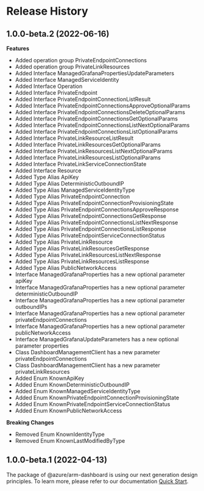 # Release History
    
## 1.0.0-beta.2 (2022-06-16)
    
**Features**

  - Added operation group PrivateEndpointConnections
  - Added operation group PrivateLinkResources
  - Added Interface ManagedGrafanaPropertiesUpdateParameters
  - Added Interface ManagedServiceIdentity
  - Added Interface Operation
  - Added Interface PrivateEndpoint
  - Added Interface PrivateEndpointConnectionListResult
  - Added Interface PrivateEndpointConnectionsApproveOptionalParams
  - Added Interface PrivateEndpointConnectionsDeleteOptionalParams
  - Added Interface PrivateEndpointConnectionsGetOptionalParams
  - Added Interface PrivateEndpointConnectionsListNextOptionalParams
  - Added Interface PrivateEndpointConnectionsListOptionalParams
  - Added Interface PrivateLinkResourceListResult
  - Added Interface PrivateLinkResourcesGetOptionalParams
  - Added Interface PrivateLinkResourcesListNextOptionalParams
  - Added Interface PrivateLinkResourcesListOptionalParams
  - Added Interface PrivateLinkServiceConnectionState
  - Added Interface Resource
  - Added Type Alias ApiKey
  - Added Type Alias DeterministicOutboundIP
  - Added Type Alias ManagedServiceIdentityType
  - Added Type Alias PrivateEndpointConnection
  - Added Type Alias PrivateEndpointConnectionProvisioningState
  - Added Type Alias PrivateEndpointConnectionsApproveResponse
  - Added Type Alias PrivateEndpointConnectionsGetResponse
  - Added Type Alias PrivateEndpointConnectionsListNextResponse
  - Added Type Alias PrivateEndpointConnectionsListResponse
  - Added Type Alias PrivateEndpointServiceConnectionStatus
  - Added Type Alias PrivateLinkResource
  - Added Type Alias PrivateLinkResourcesGetResponse
  - Added Type Alias PrivateLinkResourcesListNextResponse
  - Added Type Alias PrivateLinkResourcesListResponse
  - Added Type Alias PublicNetworkAccess
  - Interface ManagedGrafanaProperties has a new optional parameter apiKey
  - Interface ManagedGrafanaProperties has a new optional parameter deterministicOutboundIP
  - Interface ManagedGrafanaProperties has a new optional parameter outboundIPs
  - Interface ManagedGrafanaProperties has a new optional parameter privateEndpointConnections
  - Interface ManagedGrafanaProperties has a new optional parameter publicNetworkAccess
  - Interface ManagedGrafanaUpdateParameters has a new optional parameter properties
  - Class DashboardManagementClient has a new parameter privateEndpointConnections
  - Class DashboardManagementClient has a new parameter privateLinkResources
  - Added Enum KnownApiKey
  - Added Enum KnownDeterministicOutboundIP
  - Added Enum KnownManagedServiceIdentityType
  - Added Enum KnownPrivateEndpointConnectionProvisioningState
  - Added Enum KnownPrivateEndpointServiceConnectionStatus
  - Added Enum KnownPublicNetworkAccess

**Breaking Changes**

  - Removed Enum KnownIdentityType
  - Removed Enum KnownLastModifiedByType
    
    
## 1.0.0-beta.1 (2022-04-13)

The package of @azure/arm-dashboard is using our next generation design principles. To learn more, please refer to our documentation [Quick Start](https://aka.ms/js-track2-quickstart).
